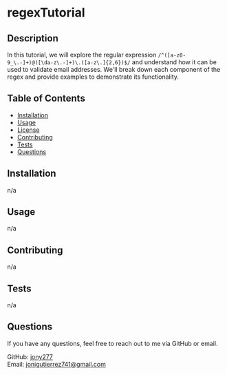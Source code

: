 # regexTutorial



## Description

In this tutorial, we will explore the regular expression `/^([a-z0-9_\.-]+)@([\da-z\.-]+)\.([a-z\.]{2,6})$/` and understand how it can be used to validate email addresses. We'll break down each component of the regex and provide examples to demonstrate its functionality.

## Table of Contents

- [Installation](#installation)
- [Usage](#usage)
- [License](#license)
- [Contributing](#contributing)
- [Tests](#tests)
- [Questions](#questions)

## Installation

n/a

## Usage

n/a



## Contributing

n/a

## Tests

n/a

## Questions

If you have any questions, feel free to reach out to me via GitHub or email.

GitHub: [jony277](https://github.com/jony277)  
Email: jonigutierrez741@gmail.com
